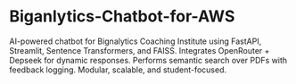 # Biganlytics-Chatbot-for-AWS
AI-powered chatbot for Bignalytics Coaching Institute using FastAPI, Streamlit, Sentence Transformers, and FAISS. Integrates OpenRouter + Depseek for dynamic responses. Performs semantic search over PDFs with feedback logging. Modular, scalable, and student-focused.
